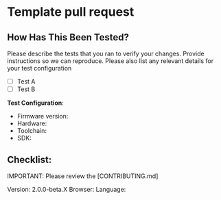# Template pull request

## How Has This Been Tested?

Please describe the tests that you ran to verify your changes. Provide instructions so we can reproduce. Please also list any relevant details for your test configuration

- [ ] Test A
- [ ] Test B

**Test Configuration**:
* Firmware version:
* Hardware:
* Toolchain:
* SDK:

## Checklist:

IMPORTANT: Please review the [CONTRIBUTING.md]

<!-- You can erase any parts of this template not applicable to your Pull Request. -->

Version: 2.0.0-beta.X
Browser:
Language: